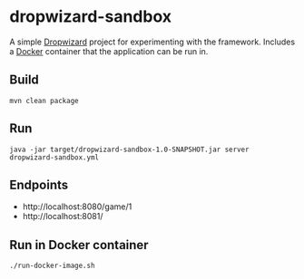 dropwizard-sandbox
====

A simple [Dropwizard](http://www.dropwizard.io/) project for experimenting with the framework. 
Includes a [Docker](https://www.docker.com/) container that the application can be run in.

Build
----
```
mvn clean package
```

Run
----
```
java -jar target/dropwizard-sandbox-1.0-SNAPSHOT.jar server dropwizard-sandbox.yml
```

Endpoints
----
- http://localhost:8080/game/1
- http://localhost:8081/

Run in Docker container
----
```
./run-docker-image.sh
```


